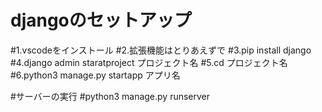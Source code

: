 # djangoのセットアップ
#1.vscodeをインストール
#2.拡張機能はとりあえずで
#3.pip install django
#4.django admin staratproject プロジェクト名
#5.cd プロジェクト名
#6.python3 manage.py startapp アプリ名

#サーバーの実行
#python3 manage.py runserver
